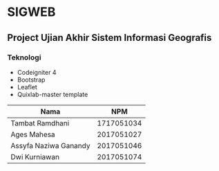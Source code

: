 # SIGWEB
## Project Ujian Akhir Sistem Informasi Geografis

### Teknologi

- Codeigniter 4
- Bootstrap
- Leaflet
- Quixlab-master template


| Nama                      | NPM        |
| ------------------------- | ---------- |
| Tambat Ramdhani           | 1717051034 |
| Ages Mahesa               | 2017051027 |
| Assyfa Naziwa Ganandy     | 2017051046 |
| Dwi Kurniawan             | 2017051074 |
